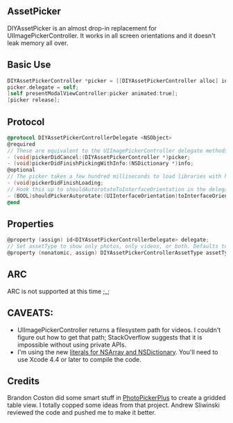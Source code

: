 ## AssetPicker

DIYAssetPicker is an almost drop-in replacement for UIImagePickerController. It works in all screen orientations and it doesn't leak memory all over.

## Basic Use
```objective-c
DIYAssetPickerController *picker = [[DIYAssetPickerController alloc] init];
picker.delegate = self;
[self presentModalViewController:picker animated:true];
[picker release];
```

## Protocol
```objective-c
@protocol DIYAssetPickerControllerDelegate <NSObject>
@required
// These are equivalent to the UIImagePickerController delegate methods
- (void)pickerDidCancel:(DIYAssetPickerController *)picker;
- (void)pickerDidFinishPickingWithInfo:(NSDictionary *)info;
@optional
// The picker takes a few hundred milliseconds to load libraries with hundreds of items; use this if you want to do something cute if you want to
- (void)pickerDidFinishLoading;
// Hook this up to shouldAutorotateToInterfaceOrientation in the delegate if you want the picker to autorotate
- (BOOL)shouldPickerAutorotate:(UIInterfaceOrientation)toInterfaceOrientation;
@end
```

## Properties
```objective-c
@property (assign) id<DIYAssetPickerControllerDelegate> delegate;
// Set assetType to show only photos, only videos, or both. Defaults to both
@property (nonatomic, assign) DIYAssetPickerControllerAssetType assetType;
```

## ARC
ARC is not supported at this time ;_;

## CAVEATS:
- UIImagePickerController returns a filesystem path for videos. I couldn't figure out how to get that path; StackOverflow suggests that it is impossible without using private APIs.
- I'm using the new [literals for NSArray and NSDictionary](http://cocoaheads.tumblr.com/post/17757846453/objective-c-literals-for-nsdictionary-nsarray-and). You'll need to use Xcode 4.4 or later to compile the code.

## Credits
Brandon Coston did some smart stuff in [PhotoPickerPlus](https://github.com/chute/photo-picker-plus) to create a gridded table view. I totally copped some ideas from that project.
Andrew Sliwinski reviewed the code and pushed me to make it better.